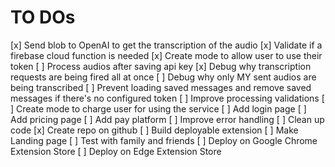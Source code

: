 # TO DOs

[x] Send blob to OpenAI to get the transcription of the audio
[x] Validate if a firebase cloud function is needed
[x] Create mode to allow user to use their token
[ ] Process audios after saving api key
[x] Debug why transcription requests are being fired all at once
[ ] Debug why only MY sent audios are being transcribed
[ ] Prevent loading saved messages and remove saved messages if there's no configured token
[ ] Improve processing validations
[ ] Create mode to charge user for using the service
[ ] Add login page
[ ] Add pricing page
[ ] Add pay platform
[ ] Improve error handling
[ ] Clean up code
[x] Create repo on github
[ ] Build deployable extension
[ ] Make Landing page
[ ] Test with family and friends
[ ] Deploy on Google Chrome Extension Store
[ ] Deploy on Edge Extension Store
